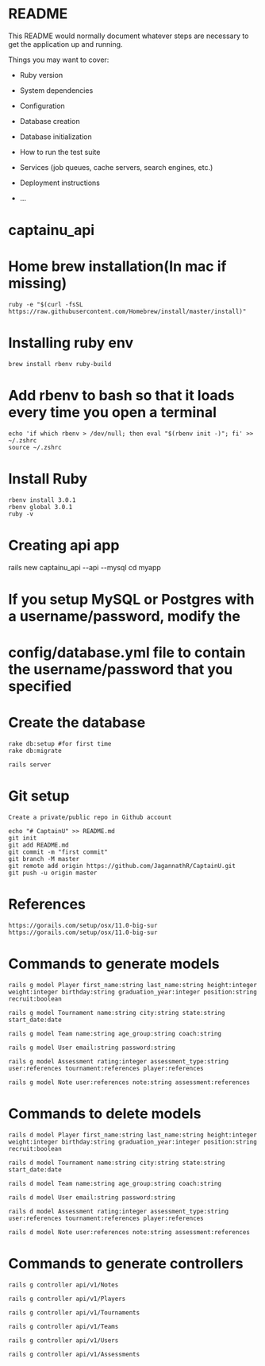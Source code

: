# README

This README would normally document whatever steps are necessary to get the
application up and running.

Things you may want to cover:

* Ruby version

* System dependencies

* Configuration

* Database creation

* Database initialization

* How to run the test suite

* Services (job queues, cache servers, search engines, etc.)

* Deployment instructions

* ...

# captainu_api

# Home brew installation(In mac if missing)
	ruby -e "$(curl -fsSL https://raw.githubusercontent.com/Homebrew/install/master/install)"


# Installing ruby env
	brew install rbenv ruby-build

# Add rbenv to bash so that it loads every time you open a terminal
	echo 'if which rbenv > /dev/null; then eval "$(rbenv init -)"; fi' >> ~/.zshrc
	source ~/.zshrc

# Install Ruby
	rbenv install 3.0.1
	rbenv global 3.0.1
	ruby -v

# Creating api app
rails new captainu_api --api --mysql
cd myapp

# If you setup MySQL or Postgres with a username/password, modify the
# config/database.yml file to contain the username/password that you specified

# Create the database
	rake db:setup #for first time
	rake db:migrate

	rails server



# Git setup
	
	Create a private/public repo in Github account

	echo "# CaptainU" >> README.md
	git init
	git add README.md
	git commit -m "first commit"
	git branch -M master
	git remote add origin https://github.com/JagannathR/CaptainU.git
	git push -u origin master


# References
	https://gorails.com/setup/osx/11.0-big-sur
	https://gorails.com/setup/osx/11.0-big-sur



# Commands to generate models

	rails g model Player first_name:string last_name:string height:integer weight:integer birthday:string graduation_year:integer position:string recruit:boolean

	rails g model Tournament name:string city:string state:string start_date:date

	rails g model Team name:string age_group:string coach:string

	rails g model User email:string password:string

	rails g model Assessment rating:integer assessment_type:string user:references tournament:references player:references

	rails g model Note user:references note:string assessment:references


# Commands to delete models
	rails d model Player first_name:string last_name:string height:integer weight:integer birthday:string graduation_year:integer position:string recruit:boolean

	rails d model Tournament name:string city:string state:string start_date:date

	rails d model Team name:string age_group:string coach:string

	rails d model User email:string password:string

	rails d model Assessment rating:integer assessment_type:string user:references tournament:references player:references

	rails d model Note user:references note:string assessment:references



# Commands to generate controllers
	rails g controller api/v1/Notes

	rails g controller api/v1/Players

	rails g controller api/v1/Tournaments

	rails g controller api/v1/Teams

	rails g controller api/v1/Users 

	rails g controller api/v1/Assessments


